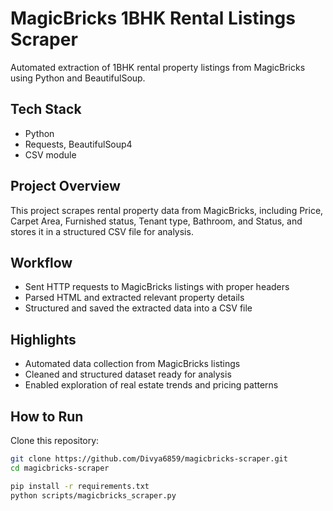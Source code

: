 # MagicBricks 1BHK Rental Listings Scraper

Automated extraction of 1BHK rental property listings from MagicBricks using Python and BeautifulSoup.

## Tech Stack
- Python
- Requests, BeautifulSoup4
- CSV module

## Project Overview
This project scrapes rental property data from MagicBricks, including Price, Carpet Area, Furnished status, Tenant type, Bathroom, and Status, and stores it in a structured CSV file for analysis.

## Workflow
- Sent HTTP requests to MagicBricks listings with proper headers
- Parsed HTML and extracted relevant property details
- Structured and saved the extracted data into a CSV file

## Highlights
- Automated data collection from MagicBricks listings
- Cleaned and structured dataset ready for analysis
- Enabled exploration of real estate trends and pricing patterns

## How to Run
Clone this repository:

```bash
git clone https://github.com/Divya6859/magicbricks-scraper.git
cd magicbricks-scraper

pip install -r requirements.txt
python scripts/magicbricks_scraper.py

